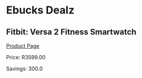 
# Ebucks Dealz
## Fitbit: Versa 2 Fitness Smartwatch
[Product Page](https://www.ebucks.com/web/shop/productSelected.do?prodId=757817066&catId=1158501813)

Price: R3599.00

Savings: 300.0


	